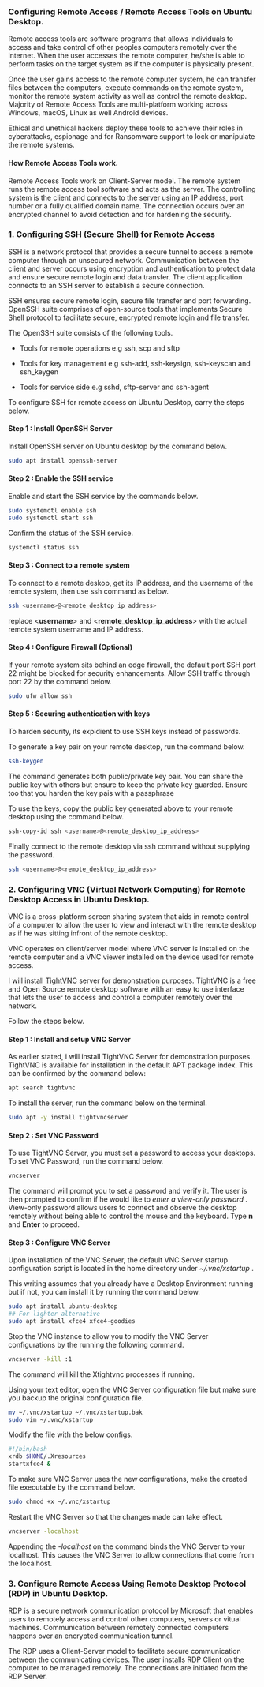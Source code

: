 ### Configuring Remote Access / Remote Access Tools on Ubuntu Desktop.

Remote access tools are software programs that allows individuals to access and take control of other peoples computers remotely over the internet. When the user accesses the remote computer, he/she is able to perform tasks on the target system as if the computer is physically present.

Once the user gains access to the remote computer system, he can transfer files between the computers, execute commands on the remote system, monitor the remote system activity as well as control the remote desktop. Majority of  Remote Access Tools are multi-platform working across Windows, macOS, Linux as well Android devices.

Ethical and unethical hackers deploy these tools to achieve their roles in cyberattacks, espionage and for Ransomware support to lock or manipulate the remote systems.

#### How Remote Access Tools work.

Remote Access Tools work on Client-Server model. The remote system runs the remote access tool software and acts as the server. The controlling system is the client and connects to the server using an IP address, port number or a fully qualified domain name. The connection occurs over an encrypted channel to avoid detection and for hardening the security.

### 1. Configuring SSH (Secure Shell) for Remote Access

SSH is a network protocol that provides a secure tunnel to access a remote computer through an unsecured network. Communication between the client and server occurs using encryption and authentication to protect data and ensure secure remote login and data transfer. The client application connects to an SSH server to establish a secure connection.

SSH ensures secure remote login, secure file transfer and port forwarding. OpenSSH suite comprises of open-source tools that implements Secure Shell protocol to facilitate secure, encrypted remote login and file transfer.

The OpenSSH suite consists of the following tools.

- Tools for remote operations e.g ssh, scp and sftp

- Tools for key management e.g ssh-add, ssh-keysign, ssh-keyscan and ssh_keygen

- Tools for service side e.g sshd, sftp-server and ssh-agent

To configure SSH for remote access on Ubuntu Desktop, carry the steps below.

#### Step 1 : Install OpenSSH Server

Install OpenSSH server on Ubuntu desktop by the command below.

```bash
sudo apt install openssh-server
```

#### Step 2 : Enable the SSH service

Enable and start the SSH service by the commands below.

```bash
sudo systemctl enable ssh
sudo systemctl start ssh
```

Confirm the status of the SSH service.

```bash
systemctl status ssh
```

#### Step 3 : Connect to a remote system

To connect to a remote deskop, get its IP address, and the username of the remote system, then use ssh command as below.

```bash
ssh <username>@<remote_desktop_ip_address>
```

replace <**username**> and <**remote_desktop_ip_address**> with the actual remote system username and IP address.

#### Step 4 : Configure Firewall (Optional)

If your remote system sits behind an edge firewall, the default port SSH port 22 might be blocked for security enhancements. Allow SSH traffic through port 22 by the command below.

```bash
sudo ufw allow ssh
```

#### Step 5 : Securing authentication with keys

To harden security, its expidient to use SSH keys instead of passwords.

To generate a key pair on your remote desktop, run the command below.

```bash
ssh-keygen
```

The command generates both public/private key pair. You can share the public key with others but ensure to keep the private key guarded. Ensure too that you harden the key pais with a passphrase

To use the keys, copy the public key generated above to your remote desktop using the command below.

```bash
ssh-copy-id ssh <username>@<remote_desktop_ip_address>
```

Finally connect to the remote desktop via ssh command without supplying the password.

```bash
ssh <username>@<remote_desktop_ip_address>
```

### 2. Configuring VNC (Virtual Network Computing) for Remote Desktop Access in Ubuntu Desktop.

VNC is a cross-platform screen sharing system that aids in remote control of a computer to allow the user to view and interact with the remote desktop as if he was sitting infront of the remote desktop.

VNC operates on client/server model where VNC server is installed on the remote computer and a VNC viewer installed on the device used for remote access.

I will install [TightVNC](https://www.tightvnc.com/) server for demonstration purposes. TightVNC is a free and Open Source remote desktop software with an easy to use interface that lets the user to access and control a computer remotely over the network.

Follow the steps below.

#### Step 1 : Install and setup VNC Server

As earlier stated, i will install TightVNC Server for demonstration purposes. TightVNC is available for installation in the default APT package index. This can be confirmed by the command below:

```bash
apt search tightvnc
```

To install the server, run the command below on the terminal.

```bash
sudo apt -y install tightvncserver
```

#### Step 2 : Set VNC Password

To use TightVNC Server, you must set a password to access your desktops. To set VNC Password, run the command below.

```bash
vncserver
```

The command will prompt you to set a password and verify it. The user is then prompted to confirm if he would like to *enter a view-only password* . View-only password allows users to connect and observe the desktop remotely without being able to control the mouse and the keyboard. Type **n** and **Enter** to proceed. 

#### Step 3 : Configure VNC Server

Upon installation of the VNC Server, the default VNC Server startup configuration script is located in the home directory under *~/.vnc/xstartup* . 

This writing assumes that you already have a Desktop Environment running but if not, you can install it by running the command below.

```bash
sudo apt install ubuntu-desktop
## For lighter alternative
sudo apt install xfce4 xfce4-goodies
```

Stop the VNC instance to allow you to modify the VNC Server configurations by the running the following command.

```bash
vncserver -kill :1
```

The command will kill the Xtightvnc processes if running.

Using your text editor, open the VNC Server configuration file but make sure you backup the original configuration file.

```bash
mv ~/.vnc/xstartup ~/.vnc/xstartup.bak
sudo vim ~/.vnc/xstartup
```

Modify the file with the below configs.

```bash
#!/bin/bash
xrdb $HOME/.Xresources
startxfce4 &
```

To make sure VNC Server uses the new configurations, make the created file executable by the command below.

```bash
sudo chmod +x ~/.vnc/xstartup
```

Restart the VNC Server so that the changes made can take effect.

```bash
vncserver -localhost
```

Appending the *-localhost* on the command binds the VNC Server to your localhost. This causes the VNC Server to allow connections that come from the localhost.

### 3. Configure Remote Access Using Remote Desktop Protocol (RDP) in Ubuntu Desktop.

RDP is a secure network communication protocol by Microsoft that enables users to remotely access and control other computers, servers or vitual machines. Communication between remotely connected computers happens over an encrypted communication tunnel.

The RDP uses a Client-Server model to facilitate secure communication between the communicating devices. The user installs RDP Client on the computer to be managed remotely. The connections are initiated from the RDP Server.
